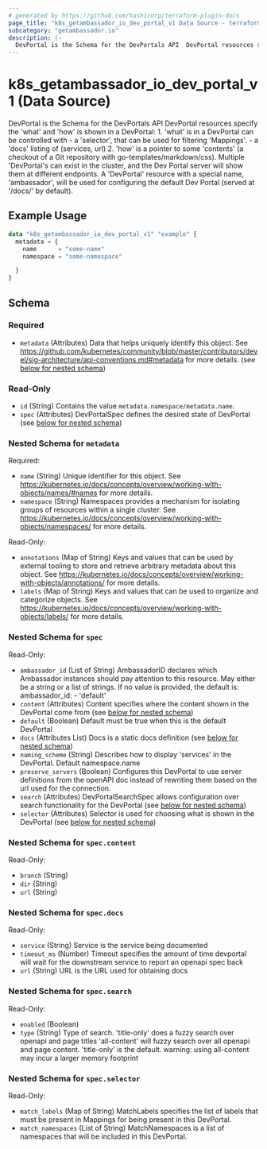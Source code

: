 ```yaml
---
# generated by https://github.com/hashicorp/terraform-plugin-docs
page_title: "k8s_getambassador_io_dev_portal_v1 Data Source - terraform-provider-k8s"
subcategory: "getambassador.io"
description: |-
  DevPortal is the Schema for the DevPortals API  DevPortal resources specify the 'what' and 'how' is shown in a DevPortal:  1. 'what' is in a DevPortal can be controlled with  - a 'selector', that can be used for filtering 'Mappings'.  - a 'docs' listing of (services, url)  2. 'how' is a pointer to some 'contents' (a checkout of a Git repository with go-templates/markdown/css).  Multiple 'DevPortal's can exist in the cluster, and the Dev Portal server will show them at different endpoints. A 'DevPortal' resource with a special name, 'ambassador', will be used for configuring the default Dev Portal (served at '/docs/' by default).
---
```


# k8s_getambassador_io_dev_portal_v1 (Data Source)

DevPortal is the Schema for the DevPortals API  DevPortal resources specify the 'what' and 'how' is shown in a DevPortal:  1. 'what' is in a DevPortal can be controlled with  - a 'selector', that can be used for filtering 'Mappings'.  - a 'docs' listing of (services, url)  2. 'how' is a pointer to some 'contents' (a checkout of a Git repository with go-templates/markdown/css).  Multiple 'DevPortal's can exist in the cluster, and the Dev Portal server will show them at different endpoints. A 'DevPortal' resource with a special name, 'ambassador', will be used for configuring the default Dev Portal (served at '/docs/' by default).

## Example Usage

```terraform
data "k8s_getambassador_io_dev_portal_v1" "example" {
  metadata = {
    name      = "some-name"
    namespace = "some-namespace"

  }
}
```

<!-- schema generated by tfplugindocs -->
## Schema

### Required

- `metadata` (Attributes) Data that helps uniquely identify this object. See https://github.com/kubernetes/community/blob/master/contributors/devel/sig-architecture/api-conventions.md#metadata for more details. (see [below for nested schema](#nestedatt--metadata))

### Read-Only

- `id` (String) Contains the value `metadata.namespace/metadata.name`.
- `spec` (Attributes) DevPortalSpec defines the desired state of DevPortal (see [below for nested schema](#nestedatt--spec))

<a id="nestedatt--metadata"></a>
### Nested Schema for `metadata`

Required:

- `name` (String) Unique identifier for this object. See https://kubernetes.io/docs/concepts/overview/working-with-objects/names/#names for more details.
- `namespace` (String) Namespaces provides a mechanism for isolating groups of resources within a single cluster. See https://kubernetes.io/docs/concepts/overview/working-with-objects/namespaces/ for more details.

Read-Only:

- `annotations` (Map of String) Keys and values that can be used by external tooling to store and retrieve arbitrary metadata about this object. See https://kubernetes.io/docs/concepts/overview/working-with-objects/annotations/ for more details.
- `labels` (Map of String) Keys and values that can be used to organize and categorize objects. See https://kubernetes.io/docs/concepts/overview/working-with-objects/labels/ for more details.


<a id="nestedatt--spec"></a>
### Nested Schema for `spec`

Read-Only:

- `ambassador_id` (List of String) AmbassadorID declares which Ambassador instances should pay attention to this resource.  May either be a string or a list of strings.  If no value is provided, the default is:  ambassador_id: - 'default'
- `content` (Attributes) Content specifies where the content shown in the DevPortal come from (see [below for nested schema](#nestedatt--spec--content))
- `default` (Boolean) Default must be true when this is the default DevPortal
- `docs` (Attributes List) Docs is a static docs definition (see [below for nested schema](#nestedatt--spec--docs))
- `naming_scheme` (String) Describes how to display 'services' in the DevPortal. Default namespace.name
- `preserve_servers` (Boolean) Configures this DevPortal to use server definitions from the openAPI doc instead of rewriting them based on the url used for the connection.
- `search` (Attributes) DevPortalSearchSpec allows configuration over search functionality for the DevPortal (see [below for nested schema](#nestedatt--spec--search))
- `selector` (Attributes) Selector is used for choosing what is shown in the DevPortal (see [below for nested schema](#nestedatt--spec--selector))

<a id="nestedatt--spec--content"></a>
### Nested Schema for `spec.content`

Read-Only:

- `branch` (String)
- `dir` (String)
- `url` (String)


<a id="nestedatt--spec--docs"></a>
### Nested Schema for `spec.docs`

Read-Only:

- `service` (String) Service is the service being documented
- `timeout_ms` (Number) Timeout specifies the amount of time devportal will wait for the downstream service to report an openapi spec back
- `url` (String) URL is the URL used for obtaining docs


<a id="nestedatt--spec--search"></a>
### Nested Schema for `spec.search`

Read-Only:

- `enabled` (Boolean)
- `type` (String) Type of search. 'title-only' does a fuzzy search over openapi and page titles 'all-content' will fuzzy search over all openapi and page content. 'title-only' is the default. warning:  using all-content may incur a larger memory footprint


<a id="nestedatt--spec--selector"></a>
### Nested Schema for `spec.selector`

Read-Only:

- `match_labels` (Map of String) MatchLabels specifies the list of labels that must be present in Mappings for being present in this DevPortal.
- `match_namespaces` (List of String) MatchNamespaces is a list of namespaces that will be included in this DevPortal.
